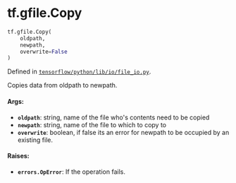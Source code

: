 <div itemscope itemtype="http://developers.google.com/ReferenceObject">
<meta itemprop="name" content="tf.gfile.Copy" />
<meta itemprop="path" content="Stable" />
</div>

# tf.gfile.Copy

``` python
tf.gfile.Copy(
    oldpath,
    newpath,
    overwrite=False
)
```



Defined in [`tensorflow/python/lib/io/file_io.py`](/code/stable/tensorflow/python/lib/io/file_io.py).

Copies data from oldpath to newpath.

#### Args:

* <b>`oldpath`</b>: string, name of the file who's contents need to be copied
* <b>`newpath`</b>: string, name of the file to which to copy to
* <b>`overwrite`</b>: boolean, if false its an error for newpath to be occupied by an
      existing file.


#### Raises:

* <b>`errors.OpError`</b>: If the operation fails.